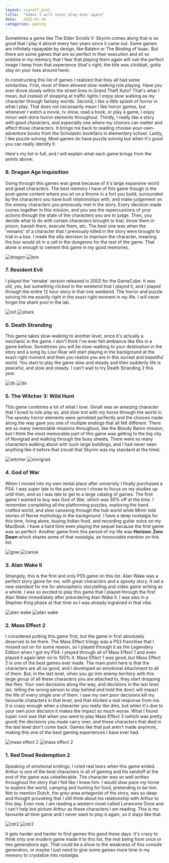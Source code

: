 ```yaml
---
layout: signoff_post
title:  "Games I will never play ever again"
date:   2025-01-30
categories: gaming
---
```


Sometimes a game like The Elder Scrolls V: Skyrim comes along that is so good that I play it almost every two years since it came out. Some games are infinitely repayable by design, like Balatro or The Binding of Isaac. But there are some games that are so perfect in their execution and sit so pristine in my memory that I fear that playing them again will ruin the perfect image I keep from that experience (that's right, the title was clickbait, gotta stay on your toes around here). 

In constructing this list of games I realized that they all had some similarities. First, most of them allowed slow-walking role playing. Have you ever drove slowly within the street lines in Grand Theft Auto? That's what I mean, but instead of stopping at traffic lights I enjoy slow walking as my character through fantasy worlds. Second, I like a little splash of horror in what I play. That does not necessarily mean I like horror games, but whenever I watch a movie, tv show, read a book, or play a game, I enjoy minor well-done horror elements throughout. Thirdly, I really like a story with good characters, and especially one where my choices can matter and affect those characters. It brings me back to reading choose-your-own-adventure books from the Scholastic bookfairs in elementary school. Lastly, I like puzzle solving. Most games do have puzzle solving but when it's good you can really identify it. 

Here's my list in full, and I will explain what each game brings from the points above:

### 8. Dragon Age Inquisition

Going through this games was great because of it's large expansive world and great characters. The best memory I have of this game though is the post-game content where you sit on a throne in a fort you build, surrounded by the characters you have built relationships with, and make judgement on the enemy characters you previously met in the story. Every decision made comes together in this mission, and you see the repercussions of your actions through the state of the characters you are to judge. Then, you decide what to do with certain characters brought to trial; throw them in prison, banish them, execute them, etc. The best one was when the 'remains' of a character that I previously killed in the story were brought to trial in a box. I made the silly decision to imprison the character, meaning the box would sit in a cell in the dungeons for the rest of the game. That alone is enough to cement this game in my good memories.

![dragon](https://i.ytimg.com/vi/M2Qsvm_EtkA/maxresdefault.jpg)
![box](https://static1.thegamerimages.com/wordpress/wp-content/uploads/2021/03/Dragon-Age-Inquisition-Box-Judgment.jpg)

### 7. Resident Evil

I played the 'remake' version released in 2002 for the GameCube. It was old, yes, but something clicked in the weekend that I played it, and I played through the entire 12 hour story in that one weekend. The horror and puzzle solving hit me exactly right in the exact right moment in my life. I will never forget the shark pool in the lab.

![re1](https://preview.redd.it/tips-for-resident-evil-remaster-v0-x304hs4avohb1.png?auto=webp&s=285ad649e81fdc8c0de628d36f5ff9476bf5f14b)
![shark](https://i.redd.it/6hyy7x2dysu41.jpg)

### 6. Death Stranding

This game takes slow-walking to another level, since it's actually a mechanic in the game. I don't think I've ever felt ambiance like this in a game before. Sometimes you will be slow-walking to your destination in the story and a song by Lour Roar will start playing in the background at the exact right moment and then you realize you are in this surreal and beautiful world. You start to play the game slow and steady and then suddenly life is peaceful, and slow and steady. I can't wait to try Death Stranding 2 this year. 

![ds](https://www.dreadxp.com/wp-content/uploads/2019/11/Death-Stranding-scaled.jpg)
![ds](https://cdn.mos.cms.futurecdn.net/LGxZvGBvQrVCuTTGkhdsy6-1200-80.jpg)

### 5. The Witcher 3: Wild Hunt 

This game combines a lot of what I love. Geralt was an amazing character that I loved to role play as, and slow trot with my horse through the world in. The spooky horror elements were sprinkled perfectly and the choices made along the way gave you one of multiple endings that all felt different. There are so many memorable missions throughout, like the Bloody Baron mission, but I think the most memorable part of this game was getting to the big city of Novigrad and walking through the busy streets. There were so many characters walking about with such large buildings, and I had never  seen anything like it before that (recall that Skyrim was my standard at the time).

![witcher](https://assets.nintendo.com/image/upload/c_fill,w_1200/q_auto:best/f_auto/dpr_2.0/ncom/software/switch/70010000033071/3f7ee6aa3482b514bd443e116022b038a9728f017916ed37da3f09f731a7d5f2)
![novigrad](https://thetripleoption.wordpress.com/wp-content/uploads/2015/11/the-witcher-3-novigrad.jpg)


### 4. God of War

When I moved into my own rental place after university I finally purchased a PS4. I was super late to the party since I chose to focus on my studies up until then, and so I was late to get to a large catalog of games. The first game I wanted to buy was God of War, which was 50% off at the time. I remember completing all the platforming puzzles, exploring the hand crafted world, and slow canoeing through the hub world while Mimir told stories of Norse mythology in the background. I have a deep nostalgia for this time, living alone, buying Indian food, and recording guitar solos on my MacBook. I have a hard time even playing the sequel because the first game was so perfect. Another game from this period of my life was **Horizon: Zero Dawn** which shares some of that nostalgia, an honourable mention on this list.

![gow](https://image.api.playstation.com/vulcan/img/rnd/202010/2217/LsaRVLF2IU2L1FNtu9d3MKLq.jpg)
![canoe](https://farm2.staticflickr.com/1838/43986451062_e129b4ffb0_h.jpg)

### 3. Alan Wake II

Strangely, this is the first and only PS5 game on this list. Alan Wake was a perfect story game for me, with great characters and a spooky story. It set a new standard for me for atmospheric storytelling and video game writing as a whole. I was so excited to play this game that I played through the first Alan Wake immediately after preordering Alan Wake II. I was also in a Stephen King phase at that time so I was already ingrained in that vibe. 

![alan wake](https://www.pcworld.com/wp-content/uploads/2023/11/AlanWake2_Review_01_Aufmacher.jpg?quality=50&strip=all)
![alan wake](https://cdn.mos.cms.futurecdn.net/FePTMVpVyaesSb26HhpFsG.jpg)

### 2. Mass Effect 2

I considered putting this game first, but the game in first absolutely deserves to be there. The Mass Effect trilogy was a PS3 franchise that I missed out on for some reason, so I played through it as the Legendary Edition when I got my PS4. I played through all of Mass Effect 1 and even played it again later on to 100% it. Mass Effect 1 was good, but Mass Effect 2 is one of the best games ever made. The main point here is that the characters are all so good, and I developed an emotional attachment to all of them. But, in the last level, when you go into enemy territory with this large group of all these characters you are attached to, they start dropping like flies. Your own decisions along the way, and decisions in the last level (ex. telling the wrong person to stay behind and hold the door) will impact the life of every single one of them. I saw my own poor decisions kill my favourite chatacters in that level, and that elicited a real response from me. It is crazy enough when a character you really like dies, but when it's due to your own poor decision it makes the impact so much worse. What I found super cool was that when you went to play Mass Effect 3 (which was pretty good) the decisions you made carry over, and those characters that died in the last level don't come back. Games like that just aren't made anymore, making this one of the best gaming experiences I have ever had. 

![mass effect 2](https://shared.fastly.steamstatic.com/store_item_assets/steam/apps/2362420/capsule_616x353.jpg?t=1708017054)
![mass effect 2](https://cdn.mos.cms.futurecdn.net/jfjn9qv8MEPEFjB6C36aV7.jpg)

### 1. Red Dead Redemption 2

Speaking of emotional endings, I cried real tears when this game ended. Arthur is one of the best characters in all of gaming and his sendoff at the end of the game was unbelievable. The character was so well written throughout the story that I felt like I knew him. I would slow pace my horse to explore the world, camping and hunting for food, pretending to be him. Not to mention Dutch, the grey-area antagonist of the story, was so deep and thought provoking that I still think about his relationship with Arthur to this day. Even now, I am reading a western novel called Lonesome Dove and I can't help but picture Arthur as these characters I am reading. This is my favourite all time game and I never want to play it again, so it stays like that.

![rdr2](https://shared.fastly.steamstatic.com/store_item_assets/steam/apps/1174180/capsule_616x353.jpg?t=1720558643)
![rdr2](https://platform.polygon.com/wp-content/uploads/sites/2/chorus/uploads/chorus_asset/file/10137177/49c7d29293f89dfef95969fde62f5c27e7cc780c.jpg?quality=90&strip=all&crop=7.8125,0,84.375,100)

It gets harder and harder to find games this good these days. It's crazy to think only one modern game made it to this list, the rest being from once or two generations ago. That could be a show to the weakness of this console generation, or maybe I just need to give some games more time in my memory to crystalize into nostalgia. 
